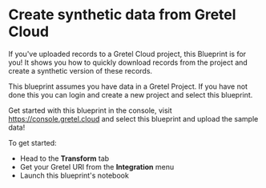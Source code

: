 # Create synthetic data from Gretel Cloud

If you've uploaded records to a Gretel Cloud project, this Blueprint is for you! It shows you how to quickly download
records from the project and create a synthetic version of these records.

This blueprint assumes you have data in a Gretel Project. If you have not done this you can login and create a new project and select this
blueprint.

Get started with this blueprint in the console, visit https://console.gretel.cloud and select this blueprint and upload the sample data!

To get started:

- Head to the **Transform** tab
- Get your Gretel URI from the **Integration** menu
- Launch this blueprint's notebook
